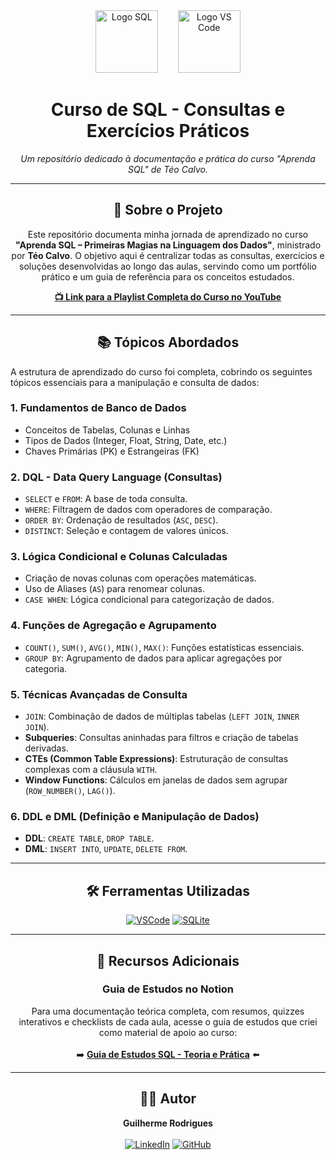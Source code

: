 <div align="center">
  <img src="https://www.svgrepo.com/show/374093/sql.svg" alt="Logo SQL" width="100"/>
  &nbsp;&nbsp;&nbsp;&nbsp;&nbsp;&nbsp;
  <img src="https://upload.wikimedia.org/wikipedia/commons/thumb/9/9a/Visual_Studio_Code_1.35_icon.svg/2048px-Visual_Studio_Code_1.35_icon.svg.png" alt="Logo VS Code" width="100"/>
</div>

<h1 align="center">
  Curso de SQL - Consultas e Exercícios Práticos
</h1>

<p align="center">
  <i>Um repositório dedicado à documentação e prática do curso "Aprenda SQL" de Téo Calvo.</i>
</p>

---

<h2 align="center">
  📖 Sobre o Projeto
</h2>

<p align="center">
  Este repositório documenta minha jornada de aprendizado no curso <strong>"Aprenda SQL – Primeiras Magias na Linguagem dos Dados"</strong>, ministrado por <strong>Téo Calvo</strong>. O objetivo aqui é centralizar todas as consultas, exercícios e soluções desenvolvidas ao longo das aulas, servindo como um portfólio prático e um guia de referência para os conceitos estudados.
</p>

<p align="center">
  <a href="https://youtube.com/playlist?list=PLvlkVRRKOYFRo651oD0JptVqfQgdGzMi3j"><strong>📺 Link para a Playlist Completa do Curso no YouTube</strong></a>
</p>

---

<h2 align="center">
  📚 Tópicos Abordados
</h2>

A estrutura de aprendizado do curso foi completa, cobrindo os seguintes tópicos essenciais para a manipulação e consulta de dados:

### **1. Fundamentos de Banco de Dados**
- Conceitos de Tabelas, Colunas e Linhas
- Tipos de Dados (Integer, Float, String, Date, etc.)
- Chaves Primárias (PK) e Estrangeiras (FK)

### **2. DQL - Data Query Language (Consultas)**
- `SELECT` e `FROM`: A base de toda consulta.
- `WHERE`: Filtragem de dados com operadores de comparação.
- `ORDER BY`: Ordenação de resultados (`ASC`, `DESC`).
- `DISTINCT`: Seleção e contagem de valores únicos.

### **3. Lógica Condicional e Colunas Calculadas**
- Criação de novas colunas com operações matemáticas.
- Uso de Aliases (`AS`) para renomear colunas.
- `CASE WHEN`: Lógica condicional para categorização de dados.

### **4. Funções de Agregação e Agrupamento**
- `COUNT()`, `SUM()`, `AVG()`, `MIN()`, `MAX()`: Funções estatísticas essenciais.
- `GROUP BY`: Agrupamento de dados para aplicar agregações por categoria.

### **5. Técnicas Avançadas de Consulta**
- `JOIN`: Combinação de dados de múltiplas tabelas (`LEFT JOIN`, `INNER JOIN`).
- **Subqueries**: Consultas aninhadas para filtros e criação de tabelas derivadas.
- **CTEs (Common Table Expressions)**: Estruturação de consultas complexas com a cláusula `WITH`.
- **Window Functions**: Cálculos em janelas de dados sem agrupar (`ROW_NUMBER()`, `LAG()`).

### **6. DDL e DML (Definição e Manipulação de Dados)**
- **DDL**: `CREATE TABLE`, `DROP TABLE`.
- **DML**: `INSERT INTO`, `UPDATE`, `DELETE FROM`.

---

<h2 align="center">
  🛠️ Ferramentas Utilizadas
</h2>

<p align="center">
  <a href="https://code.visualstudio.com/"><img src="https://img.shields.io/badge/VSCode-007ACC?style=for-the-badge&logo=visualstudiocode&logoColor=white" alt="VSCode"/></a>
  <a href="https://www.sqlite.org/index.html"><img src="https://img.shields.io/badge/SQLite-07405E?style=for-the-badge&logo=sqlite&logoColor=white" alt="SQLite"/></a>
</p>

---

<h2 align="center">
  🔗 Recursos Adicionais
</h2>

<h3 align="center">
  Guia de Estudos no Notion
</h3>

<p align="center">
  Para uma documentação teórica completa, com resumos, quizzes interativos e checklists de cada aula, acesse o guia de estudos que criei como material de apoio ao curso:
  <br><br>
  ➡️ <strong><a href="https://guia-sql.notion.site/Guia-de-Estudos-SQL-Teoria-e-Pr-tica-26968acb257d80d8a7eed9da9b7a213d">Guia de Estudos SQL - Teoria e Prática</a></strong> ⬅️
</p>

---

<h2 align="center">
  👨‍💻 Autor
</h2>

<p align="center">
  <strong>Guilherme Rodrigues</strong>
  <br><br>
  <a href="[SEU_LINK_DO_LINKEDIN_AQUI]"><img src="https://img.shields.io/badge/LinkedIn-0077B5?style=for-the-badge&logo=linkedin&logoColor=white" alt="LinkedIn"/></a>
  <a href="https://github.com/Guilh-Code"><img src="https://img.shields.io/badge/GitHub-181717?style=for-the-badge&logo=github&logoColor=white" alt="GitHub"/></a>
</p>
